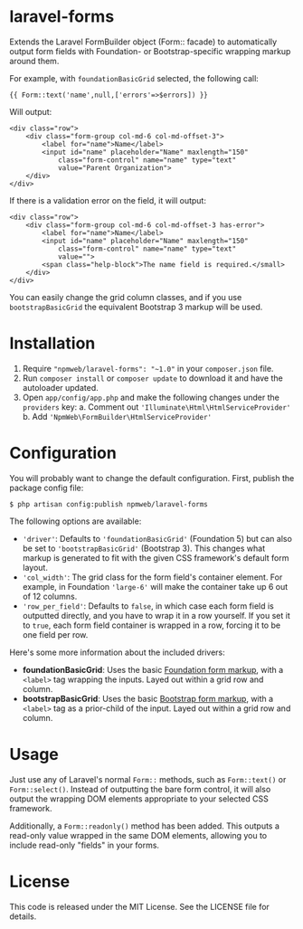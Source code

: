 laravel-forms
=============

Extends the Laravel FormBuilder object (Form:: facade) to automatically output form fields with Foundation- or Bootstrap-specific wrapping markup around them.

For example, with `foundationBasicGrid` selected, the following call:

    {{ Form::text('name',null,['errors'=>$errors]) }}

Will output:

    <div class="row">
        <div class="form-group col-md-6 col-md-offset-3">
            <label for="name">Name</label>
            <input id="name" placeholder="Name" maxlength="150"
                class="form-control" name="name" type="text"
                value="Parent Organization">
        </div>
    </div>

If there is a validation error on the field, it will output:

	<div class="row">
		<div class="form-group col-md-6 col-md-offset-3 has-error">
            <label for="name">Name</label>
            <input id="name" placeholder="Name" maxlength="150"
            	class="form-control" name="name" type="text"
            	value="">
            <span class="help-block">The name field is required.</small>
        </div>
    </div>

You can easily change the grid column classes, and if you use `bootstrapBasicGrid` the equivalent Bootstrap 3 markup will be used.

Installation
============

1. Require `"npmweb/laravel-forms": "~1.0"` in your `composer.json` file.
2. Run `composer install` or `composer update` to download it and have the autoloader updated.
3. Open `app/config/app.php` and make the following changes under the `providers` key:
	a. Comment out `'Illuminate\Html\HtmlServiceProvider'`
	b. Add `'NpmWeb\FormBuilder\HtmlServiceProvider'`

Configuration
=============

You will probably want to change the default configuration. First, publish the package config file:

    $ php artisan config:publish npmweb/laravel-forms
    
The following options are available:

- `'driver'`: Defaults to `'foundationBasicGrid'` (Foundation 5) but can also be set to `'bootstrapBasicGrid'` (Bootstrap 3). This changes what markup is generated to fit with the given CSS framework's default form layout.
- `'col_width'`: The grid class for the form field's container element. For example, in Foundation `'large-6'` will make the container take up 6 out of 12 columns.
- `'row_per_field'`: Defaults to `false`, in which case each form field is outputted directly, and you have to wrap it in a row yourself. If you set it to `true`, each form field container is wrapped in a row, forcing it to be one field per row.

Here's some more information about the included drivers:

- **foundationBasicGrid**: Uses the basic [Foundation form markup](http://foundation.zurb.com/docs/components/forms.html), with a `<label>` tag wrapping the inputs. Layed out within a grid row and column.
- **bootstrapBasicGrid**: Uses the basic [Bootstrap form markup](http://getbootstrap.com/css/#forms-example), with  a `<label>` tag as a prior-child of the input. Layed out within a grid row and column.


Usage
=====

Just use any of Laravel's normal `Form::` methods, such as `Form::text()` or `Form::select()`. Instead of outputting the bare form control, it will also output the wrapping DOM elements appropriate to your selected CSS framework.

Additionally, a `Form::readonly()` method has been added. This outputs a read-only value wrapped in the same DOM elements, allowing you to include read-only "fields" in your forms.

License
=======

This code is released under the MIT License. See the LICENSE file for details.
